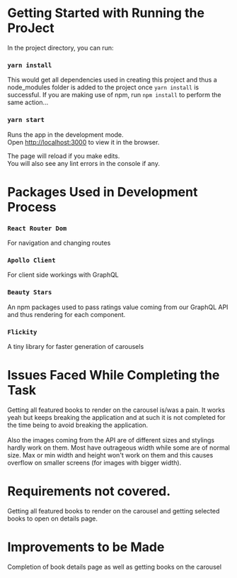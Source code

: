 # Getting Started with Running the ProJect

In the project directory, you can run:

### `yarn install`

This would get all dependencies used in creating this project and thus a node_modules folder is added to the project once `yarn install` is successful. If you are making use of npm, run `npm install` to perform the same action...

### `yarn start`

Runs the app in the development mode.\
Open [http://localhost:3000](http://localhost:3000) to view it in the browser.

The page will reload if you make edits.\
You will also see any lint errors in the console if any.

# Packages Used in Development Process

### `React Router Dom`

For navigation and changing routes

### `Apollo Client`

For client side workings with GraphQL

### `Beauty Stars`

An npm packages used to pass ratings value coming from our GraphQL API and thus rendering for each component.

### `Flickity`

A tiny library for faster generation of carousels

# Issues Faced While Completing the Task

Getting all featured books to render on the carousel is/was a pain. It works yeah but keeps breaking the application and at such it is not completed for the time being to avoid breaking the application.
<br> <br>
Also the images coming from the API are of different sizes and stylings hardly work on them. Most have outrageous width while some are of normal size. Max or min width and height won't work on them and this causes overflow on smaller screens (for images with bigger width).

# Requirements not covered.

Getting all featured books to render on the carousel and getting selected books to open on details page.

# Improvements to be Made

Completion of book details page as well as getting books on the carousel
